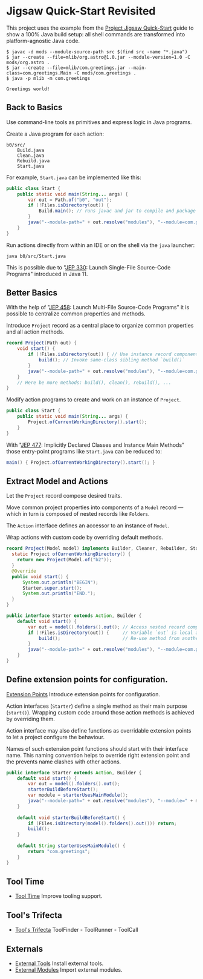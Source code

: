 # Jigsaw Quick-Start Revisited

This project uses the example from the [Project Jigsaw Quick-Start](https://openjdk.org/projects/jigsaw/quick-start) guide to show a 100% Java build setup:
all shell commands are transformed into platform-agnostic Java code.

```text
$ javac -d mods --module-source-path src $(find src -name "*.java")
$ jar --create --file=mlib/org.astro@1.0.jar --module-version=1.0 -C mods/org.astro .
$ jar --create --file=mlib/com.greetings.jar --main-class=com.greetings.Main -C mods/com.greetings .
$ java -p mlib -m com.greetings

Greetings world!
```

## Back to Basics

Use command-line tools as primitives and express logic in Java programs.

Create a Java program for each action:
```
b0/src/
    Build.java
    Clean.java
    Rebuild.java
    Start.java
```

For example, `Start.java` can be implemented like this:
```java
public class Start {
    public static void main(String... args) {
        var out = Path.of("b0", "out");
        if (!Files.isDirectory(out)) {
            Build.main(); // runs javac and jar to compile and package modules
        }
        java("--module-path=" + out.resolve("modules"), "--module=com.greetings");
    }
}
```

Run actions directly from within an IDE or on the shell via the `java` launcher:
```shell
java b0/src/Start.java
```

This is possible due to "[JEP 330](https://openjdk.org/jeps/330): Launch Single-File Source-Code Programs" introduced in Java 11.

## Better Basics

With the help of "[JEP 458](https://openjdk.org/jeps/458): Launch Multi-File Source-Code Programs" it is possible to centralize common properties and methods.

Introduce `Project` record as a central place to organize common properties and all action methods.
```java
record Project(Path out) {
    void start() {
        if (!Files.isDirectory(out)) { // Use instance record component `out`
            build(); // Invoke same-class sibling method `build()`
        }
        java("--module-path=" + out.resolve("modules"), "--module=com.greetings");
    }
    // Here be more methods: build(), clean(), rebuild(), ...
}
```

Modify action programs to create and work on an instance of `Project`.
```java
public class Start {
    public static void main(String... args) {
        Project.ofCurrentWorkingDirectory().start();
    }
}
```

With "[JEP 477](https://openjdk.org/jeps/477): Implicitly Declared Classes and Instance Main Methods" those entry-point programs like `Start.java` can be reduced to:
```java
main() { Project.ofCurrentWorkingDirectory().start(); }
```

## Extract Model and Actions

Let the `Project` record compose desired traits.

Move common project properties into components of a `Model` record — which in turn is composed of nested records like `Folders`.

The `Action` interface defines an accessor to an instance of `Model`.

Wrap actions with custom code by overriding default methods.

```java
record Project(Model model) implements Builder, Cleaner, Rebuilder, Starter {
  static Project ofCurrentWorkingDirectory() {
    return new Project(Model.of("b2"));
  }
  @Override
  public void start() {
      System.out.println("BEGIN");
      Starter.super.start();
      System.out.println("END.");
  }
}

public interface Starter extends Action, Builder {
    default void start() {
        var out = model().folders().out(); // Access nested record components
        if (!Files.isDirectory(out)) {     // Variable `out` is local again
            build();                       // Re-use method from another trait: Builder.build()
        }
        java("--module-path=" + out.resolve("modules"), "--module=com.greetings");
    }
}
```

## Define extension points for configuration.

[Extension Points](b3) Introduce extension points for configuration.

Action interfaces (`Starter`) define a single method as their main purpose (`start()`).
Wrapping custom code around those action methods is achieved by overriding them.

Action interface may also define functions as overridable extension points to let a project configure the behaviour.

Names of such extension point functions should start with their interface name.
This naming convention helps to override right extension point and the prevents name clashes with other actions. 

```java
public interface Starter extends Action, Builder {
    default void start() {
        var out = model().folders().out();
        starterBuildBeforeStart();
        var module = starterUsesMainModule();
        java("--module-path=" + out.resolve("modules"), "--module=" + module);
    }
    
    default void starterBuildBeforeStart() {
        if (Files.isDirectory(model().folders().out())) return;
        build();
    }
    
    default String starterUsesMainModule() {
        return "com.greetings";
    }
}
```


## Tool Time

- [Tool Time](b4) Improve tooling support.

## Tool's Trifecta

- [Tool's Trifecta](b5) ToolFinder - ToolRunner - ToolCall

## Externals

- [External Tools](b6) Install external tools.
- [External Modules](b7) Import external modules.

